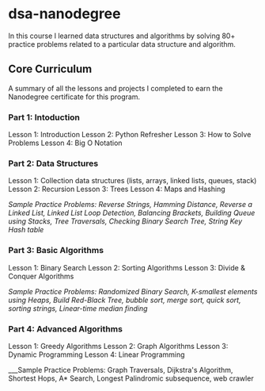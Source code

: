 # dsa-nanodegree

In this course I learned data structures and algorithms by solving 80+ practice problems related to a particular data structure and algorithm.

## Core Curriculum

A summary of all the lessons and projects I completed to earn the Nanodegree certificate for this program.  

### Part 1: Intoduction

Lesson 1: Introduction
Lesson 2: Python Refresher
Lesson 3: How to Solve Problems
Lesson 4: Big O Notation

### Part 2: Data Structures

Lesson 1: Collection data structures (lists, arrays, linked lists, queues, stack)
Lesson 2: Recursion
Lesson 3: Trees
Lesson 4: Maps and Hashing

*Sample Practice Problems: Reverse Strings, Hamming Distance, Reverse a Linked List, Linked List Loop Detection,
Balancing Brackets, Building Queue using Stacks, Tree Traversals, Checking Binary Search Tree, String Key Hash
table*

### Part 3: Basic Algorithms

Lesson 1: Binary Search
Lesson 2: Sorting Algorithms
Lesson 3: Divide & Conquer Algorithms

*Sample Practice Problems: Randomized Binary Search, K-smallest elements using Heaps, Build Red-Black Tree,
bubble sort, merge sort, quick sort, sorting strings, Linear-time median finding*

### Part 4: Advanced Algorithms

Lesson 1: Greedy Algorithms
Lesson 2: Graph Algorithms
Lesson 3: Dynamic Programming
Lesson 4: Linear Programming

___Sample Practice Problems: Graph Traversals, Dijkstra's Algorithm, Shortest Hops, A* Search, Longest Palindromic
subsequence, web crawler


